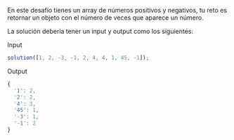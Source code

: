 En este desafío tienes un array de números positivos y negativos, tu reto es retornar un objeto con el número de veces que aparece un número.

La solución debería tener un input y output como los siguientes:

Input

```js
solution([1, 2, -3, -1, 2, 4, 4, 1, 45, -1]);
```

Output

```js
{
  '1': 2,
  '2': 2,
  '4': 3,
  '45': 1,
  '-3': 1,
  '-1': 2
}
```
